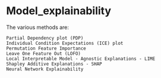 # Model_explainability
The various methods are:

	Partial Dependency plot (PDP)
	Individual Condition Expectations (ICE) plot
	Permutation Feature Importance
	Leave One Feature Out (LOFO)
	Local Interpretable Model - Agnostic Explanations - LIME
	Shapley Additive Explanations - SHAP
	Neural Network Explainability
